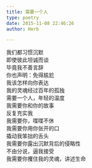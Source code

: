 ```yaml
---  
title: 需要一个人  
type: poetry  
date: 2015-11-08 22:46:26  
author: Herb  

---  
```

我们都习惯沉默  
即使彼此坦诚而谈  
毕竟我不善言辞  
你也声明：免得尴尬    
我该怎样向你表达  
我的灵魂经过百年的孤独  
需要一个人，年轻的温度  
我需要你和你的故事  
反复充实我  
我需要你，喋喋不休    
我需要你用你张开的口  
撬动我笨拙的舌头  
我需要你露出沉默背后的侵略性  
不由分说，逼我接受  
我需要你攫住我的灵魂，讲述生命